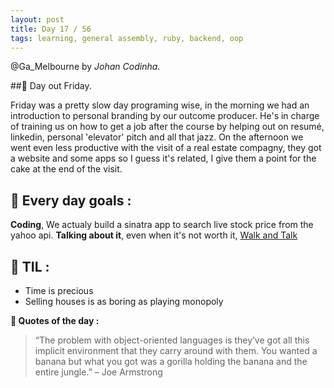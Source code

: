 ```yaml
---
layout: post
title: Day 17 / 56
tags: learning, general assembly, ruby, backend, oop
---
```

@Ga_Melbourne by *Johan Codinha*.

##:gem: Day out Friday.

Friday was a pretty slow day programing wise, in the morning we had an introduction to personal branding by our outcome producer. He's in charge of training us on how to get a job after the course by helping out on resumé, linkedin, personal 'elevator' pitch and all that jazz.
On the afternoon we went even less productive with the visit of a real estate compagny, they got a website and some apps so I guess it's related, I give them a point for the cake at the end of the visit.

## :dart: Every day goals :  

**Coding**, We actualy build a sinatra app to search live stock price from the yahoo api.
**Talking about it**, even when it's not worth it, [Walk and Talk](https://soundcloud.com/johan-c-819300950/walk-and-talk-day-17-58)

## :book: TIL :  
 - Time is precious
 - Selling houses is as boring as playing monopoly
  
**:shell: Quotes of the day :**  
>“The problem with object-oriented languages is they’ve got all this implicit environment that they carry around with them. You wanted a banana but what you got was a gorilla holding the banana and the entire jungle.” – Joe Armstrong
